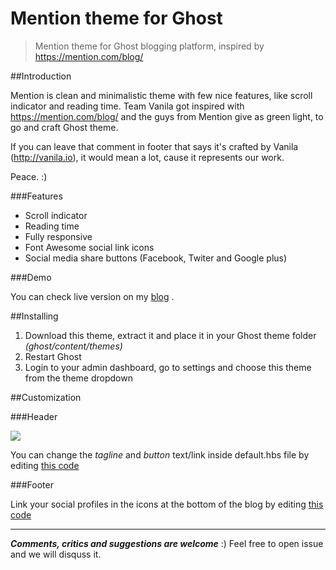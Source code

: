 # Mention theme for Ghost
>Mention theme for Ghost blogging platform, inspired by https://mention.com/blog/

##Introduction

Mention is clean and minimalistic theme with few nice features, like scroll indicator 
and reading time. Team Vanila got inspired with https://mention.com/blog/ and the guys from Mention give as green light, to go and craft Ghost theme.

If you can leave that comment in footer that says it's crafted by Vanila (http://vanila.io), it 
would mean a lot, cause it represents our work.

Peace. :)

###Features
- Scroll indicator
- Reading time
- Fully responsive
- Font Awesome social link icons
- Social media share buttons (Facebook, Twiter and Google plus)

###Demo

You can check live version on my [blog](http://jelenajovanovic.im/blog/) .

##Installing

1. Download this theme, extract it and place it in your Ghost theme folder *(ghost/content/themes)*
2. Restart Ghost
3. Login to your admin dashboard, go to settings and choose this theme from the theme dropdown

##Customization

###Header

![](http://content.screencast.com/users/shtefcs/folders/Jing/media/9bacabdb-a2d5-4ff4-b939-f231e9edec37/2016-01-20_2146.png)

You can change the *tagline* and *button* text/link inside default.hbs file by editing [this code](https://github.com/vanila-io/mention-ghost-theme/blob/master/default.hbs#L72-L75) 

###Footer

Link your social profiles in the icons at the bottom of the blog by editing [this code](https://github.com/vanila-io/mention-ghost-theme/blob/master/default.hbs#L90-L93) 

---

***Comments, critics and suggestions are welcome*** :) Feel free to open issue and we will disquss it.
